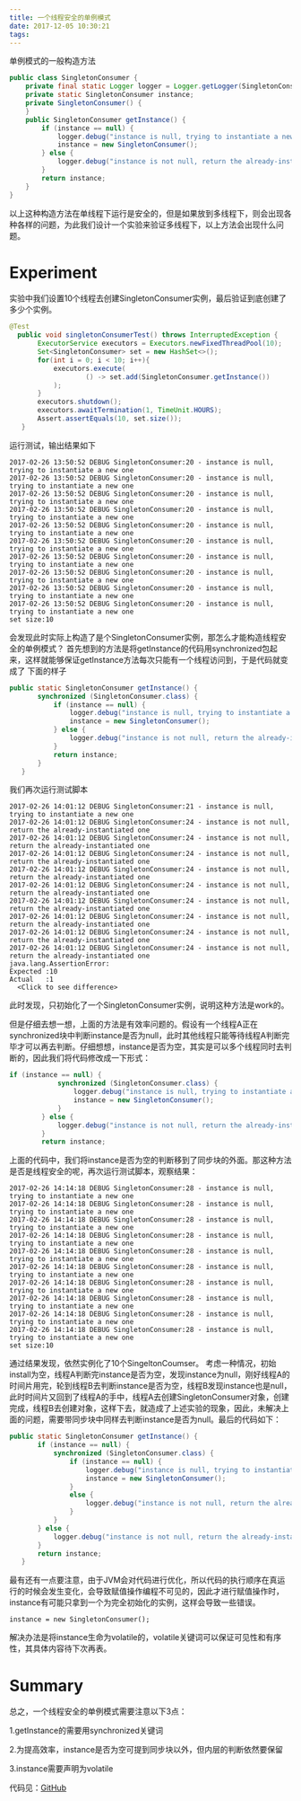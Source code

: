 ```yaml
---
title: 一个线程安全的单例模式
date: 2017-12-05 10:30:21
tags:
---
```



单例模式的一般构造方法

``` java
public class SingletonConsumer {
    private final static Logger logger = Logger.getLogger(SingletonConsumer.class);
    private static SingletonConsumer instance;
    private SingletonConsumer() {
    }
    public SingletonConsumer getInstance() {
        if (instance == null) {
            logger.debug("instance is null, trying to instantiate a new one");
            instance = new SingletonConsumer();
        } else {
            logger.debug("instance is not null, return the already-instantiated one");
        }
        return instance;
    }
}
```

以上这种构造方法在单线程下运行是安全的，但是如果放到多线程下，则会出现各种各样的问题，为此我们设计一个实验来验证多线程下，以上方法会出现什么问题。

# Experiment

实验中我们设置10个线程去创建SingletonConsumer实例，最后验证到底创建了多少个实例。

``` java 
@Test
  public void singletonConsumerTest() throws InterruptedException {
       ExecutorService executors = Executors.newFixedThreadPool(10);
       Set<SingletonConsumer> set = new HashSet<>();
       for(int i = 0; i < 10; i++){
           executors.execute(
                   () -> set.add(SingletonConsumer.getInstance())
           );
       }
       executors.shutdown();
       executors.awaitTermination(1, TimeUnit.HOURS);
       Assert.assertEquals(10, set.size());
   }
```

运行测试，输出结果如下

```
2017-02-26 13:50:52 DEBUG SingletonConsumer:20 - instance is null, trying to instantiate a new one
2017-02-26 13:50:52 DEBUG SingletonConsumer:20 - instance is null, trying to instantiate a new one
2017-02-26 13:50:52 DEBUG SingletonConsumer:20 - instance is null, trying to instantiate a new one
2017-02-26 13:50:52 DEBUG SingletonConsumer:20 - instance is null, trying to instantiate a new one
2017-02-26 13:50:52 DEBUG SingletonConsumer:20 - instance is null, trying to instantiate a new one
2017-02-26 13:50:52 DEBUG SingletonConsumer:20 - instance is null, trying to instantiate a new one
2017-02-26 13:50:52 DEBUG SingletonConsumer:20 - instance is null, trying to instantiate a new one
2017-02-26 13:50:52 DEBUG SingletonConsumer:20 - instance is null, trying to instantiate a new one
2017-02-26 13:50:52 DEBUG SingletonConsumer:20 - instance is null, trying to instantiate a new one
2017-02-26 13:50:52 DEBUG SingletonConsumer:20 - instance is null, trying to instantiate a new one
set size:10
```

会发现此时实际上构造了是个SingletonConsumer实例，那怎么才能构造线程安全的单例模式？
首先想到的方法是将getInstance的代码用synchronized包起来，这样就能够保证getInstance方法每次只能有一个线程访问到，于是代码就变成了
下面的样子

``` java
public static SingletonConsumer getInstance() {
       synchronized (SingletonConsumer.class) {
           if (instance == null) {
               logger.debug("instance is null, trying to instantiate a new one");
               instance = new SingletonConsumer();
           } else {
               logger.debug("instance is not null, return the already-instantiated one");
           }
           return instance;
       }
   }
```

我们再次运行测试脚本

```
2017-02-26 14:01:12 DEBUG SingletonConsumer:21 - instance is null, trying to instantiate a new one
2017-02-26 14:01:12 DEBUG SingletonConsumer:24 - instance is not null, return the already-instantiated one
2017-02-26 14:01:12 DEBUG SingletonConsumer:24 - instance is not null, return the already-instantiated one
2017-02-26 14:01:12 DEBUG SingletonConsumer:24 - instance is not null, return the already-instantiated one
2017-02-26 14:01:12 DEBUG SingletonConsumer:24 - instance is not null, return the already-instantiated one
2017-02-26 14:01:12 DEBUG SingletonConsumer:24 - instance is not null, return the already-instantiated one
2017-02-26 14:01:12 DEBUG SingletonConsumer:24 - instance is not null, return the already-instantiated one
2017-02-26 14:01:12 DEBUG SingletonConsumer:24 - instance is not null, return the already-instantiated one
2017-02-26 14:01:12 DEBUG SingletonConsumer:24 - instance is not null, return the already-instantiated one
2017-02-26 14:01:12 DEBUG SingletonConsumer:24 - instance is not null, return the already-instantiated one
java.lang.AssertionError: 
Expected :10
Actual   :1
  <Click to see difference>
```

此时发现，只初始化了一个SingletonConsumer实例，说明这种方法是work的。

但是仔细去想一想，上面的方法是有效率问题的。假设有一个线程A正在synchronized块中判断instance是否为null，此时其他线程只能等待线程A判断完毕才可以再去判断。仔细想想，instance是否为空，其实是可以多个线程同时去判断的，因此我们将代码修改成一下形式：

``` java 
if (instance == null) {
            synchronized (SingletonConsumer.class) {
                logger.debug("instance is null, trying to instantiate a new one");
                instance = new SingletonConsumer();
            }
        } else {
            logger.debug("instance is not null, return the already-instantiated one");
        }
        return instance;
```

上面的代码中，我们将instance是否为空的判断移到了同步块的外面。那这种方法是否是线程安全的呢，再次运行测试脚本，观察结果：

```
2017-02-26 14:14:18 DEBUG SingletonConsumer:28 - instance is null, trying to instantiate a new one
2017-02-26 14:14:18 DEBUG SingletonConsumer:28 - instance is null, trying to instantiate a new one
2017-02-26 14:14:18 DEBUG SingletonConsumer:28 - instance is null, trying to instantiate a new one
2017-02-26 14:14:18 DEBUG SingletonConsumer:28 - instance is null, trying to instantiate a new one
2017-02-26 14:14:18 DEBUG SingletonConsumer:28 - instance is null, trying to instantiate a new one
2017-02-26 14:14:18 DEBUG SingletonConsumer:28 - instance is null, trying to instantiate a new one
2017-02-26 14:14:18 DEBUG SingletonConsumer:28 - instance is null, trying to instantiate a new one
2017-02-26 14:14:18 DEBUG SingletonConsumer:28 - instance is null, trying to instantiate a new one
2017-02-26 14:14:18 DEBUG SingletonConsumer:28 - instance is null, trying to instantiate a new one
2017-02-26 14:14:18 DEBUG SingletonConsumer:28 - instance is null, trying to instantiate a new one
set size:10
```

通过结果发现，依然实例化了10个SingeltonCoumser。
考虑一种情况，初始install为空，线程A判断完instance是否为空，发现instance为null，刚好线程A的时间片用完，轮到线程B去判断instance是否为空，线程B发现instance也是null，此时时间片又回到了线程A的手中，线程A去创建SingletonConsumer对象，创建完成，线程B去创建对象，这样下去，就造成了上述实验的现象，因此，未解决上面的问题，需要带同步块中同样去判断instance是否为null。最后的代码如下：

``` java
public static SingletonConsumer getInstance() {
       if (instance == null) {
           synchronized (SingletonConsumer.class) {
               if (instance == null) {
                   logger.debug("instance is null, trying to instantiate a new one");
                   instance = new SingletonConsumer();
               }
               else {
                   logger.debug("instance is not null, return the already-instantiated one ");
               }
           }
       } else {
           logger.debug("instance is not null, return the already-instantiated one");
       }
       return instance;
   }
```

最有还有一点要注意，由于JVM会对代码进行优化，所以代码的执行顺序在真运行的时候会发生变化，会导致赋值操作编程不可见的，因此才进行赋值操作时，instance有可能只拿到一个为完全初始化的实例，这样会导致一些错误。

`instance = new SingletonConsumer();`

解决办法是将instance生命为volatile的，volatile关键词可以保证可见性和有序性，其具体内容待下次再表。

# Summary

总之，一个线程安全的单例模式需要注意以下3点：

1.getInstance的需要用synchronized关键词

2.为提高效率，instance是否为空可提到同步块以外，但内层的判断依然要保留

3.instance需要声明为volatile

代码见：[GitHub](https://github.com/llplay/muti-thread-learn)
